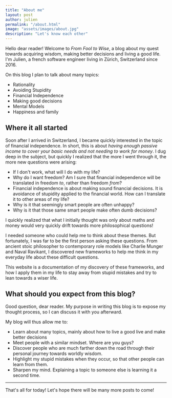 ```yaml
---
title: "About me"
layout: post
author: julien
permalink: "/about.html"
image: "assets/images/about.jpg"
description: "Let's know each other"
---
```

Hello dear reader! Welcome to _From Fool to Wise_, a blog about my quest towards acquiring wisdom, making better decisions and living a good life.
I'm Julien, a french software engineer living in Zürich, Switzerland since 2016.

On this blog I plan to talk about many topics:
- Rationality
- Avoiding Stupidity
- Financial Independence
- Making good decisions
- Mental Models
- Happiness and family


## Where it all started

Soon after I arrived in Switzerland, I became quickly interested in the topic of financial independence.
In short, this is about _having enough passive income to cover your basic needs and not needing to work for money_. I dug deep in the subject, but quickly I realized that the more I went through it, the more new questions were arising:

- If I don't work, what will I do with my life?
- Why do I want freedom? Am I sure that financial independence will be translated in freedom _to_, rather than freedom _from_?
- Financial independence is about making sound financial decisions. It is avoidance of stupidity applied to the financial world. How can I translate it to other areas of my life?
- Why is it that seemingly smart people are often unhappy?
- Why is it that those same smart people make often dumb decisions?

I quickly realized that what I initially thought was only about maths and money would very quickly drift towards more philosophical questions!

I needed someone who could help me to think about these themes. But fortunately, I was far to be the first person asking these questions.
From ancient stoic philosopher to contemporary role models like Charlie Munger and Naval Ravikant, I discovered new frameworks to help me think in my everyday life about these difficult questions.

This website is a documentation of my discovery of these frameworks, and how I apply them in my life to stay away from stupid mistakes and try to lean towards a wiser life.

## What should you expect from this blog?

Good question, dear reader. My  purpose in writing this blog is to expose my thought process, so I can discuss it with you afterward.

My blog will thus allow me to:

- Learn about many topics, mainly about how to live a good live and make better decisions
- Meet people with a similar mindset. Where are you guys?
- Discover people who are much farther down the road through their personal journey towards worldly wisdom.
- Highlight my stupid mistakes when they occur, so that other people can learn from them.
- Sharpen my mind. Explaining a topic to someone else is learning it a second time.

---


That's all for today! Let's hope there will be many more posts to come!
